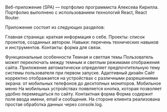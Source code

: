 
Веб-приложение (SPA) — портфолио программиста Алексева Кирилла. Портфолио выполнено с использованием технологий React, React Router.

Приложение состоит из следующих разделов:

Главная страница: краткая информация о себе.
Проекты: список проектов, созданных автором.
Навыки: перечень технических навыков и инструментов.
Контакты: форма для связи.

Функциональные особенности
Темная и светлая темы
Пользователь может переключать между темным и светлым режимами отображения сайта. Приложение автоматически определяет предпочтительную тему системы пользователя при первом запуске.
Адаптивный дизайн
Сайт корректно отображается на устройствах с различными разрешениями экрана: от мобильных телефонов до десктопных мониторов.
Мобильное меню
На мобильных устройствах появляется кнопка, которая позволяет удобно перемещаться по сайту.
Контактная форма
Форма содержит поля ввода имени, email и сообщения. На стороне клиента реализована простая обработка данных через console.log.
